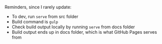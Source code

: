 Reminders, since I rarely update:

* To dev, run `serve` from src folder
* Build command is `gulp`
* Check build output locally by running `serve` from docs folder
* Build output ends up in docs folder, which is what GitHub Pages serves from
